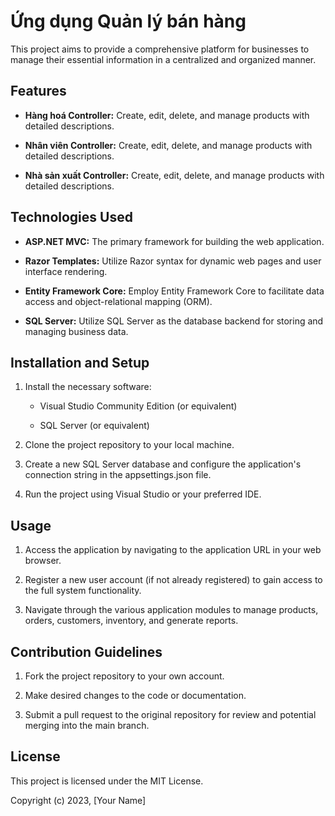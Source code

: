 # Ứng dụng Quản lý bán hàng

This project aims to provide a comprehensive platform for businesses to manage their essential information in a centralized and organized manner.

## Features

* **Hàng hoá Controller:** Create, edit, delete, and manage products with detailed descriptions.

* **Nhân viên Controller:** Create, edit, delete, and manage products with detailed descriptions.

* **Nhà sản xuất Controller:** Create, edit, delete, and manage products with detailed descriptions.

## Technologies Used

* **ASP.NET MVC:** The primary framework for building the web application.

* **Razor Templates:** Utilize Razor syntax for dynamic web pages and user interface rendering.

* **Entity Framework Core:** Employ Entity Framework Core to facilitate data access and object-relational mapping (ORM).

* **SQL Server:** Utilize SQL Server as the database backend for storing and managing business data.

## Installation and Setup

1. Install the necessary software:

    * Visual Studio Community Edition (or equivalent)

    * SQL Server (or equivalent)

2. Clone the project repository to your local machine.

3. Create a new SQL Server database and configure the application's connection string in the appsettings.json file.

4. Run the project using Visual Studio or your preferred IDE.

## Usage

1. Access the application by navigating to the application URL in your web browser.

2. Register a new user account (if not already registered) to gain access to the full system functionality.

3. Navigate through the various application modules to manage products, orders, customers, inventory, and generate reports.

## Contribution Guidelines

1. Fork the project repository to your own account.

2. Make desired changes to the code or documentation.

3. Submit a pull request to the original repository for review and potential merging into the main branch.

## License

This project is licensed under the MIT License.

Copyright (c) 2023, [Your Name]
